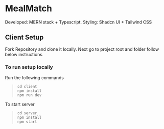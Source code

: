 # MealMatch

Developed: MERN stack + Typescript.
Styling: Shadcn UI + Tailwind CSS

## Client Setup

Fork Repository and clone it locally. Next go to project root and folder follow below instructions.

### To run setup locally

Run the following commands

> `cd client`\
> `npm install`\
> `npm run dev`

To start server

> `cd server`\
> `npm install`\
> `npm start`
